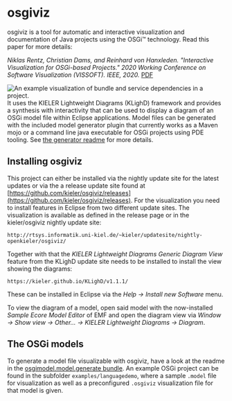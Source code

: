 # osgiviz

osgiviz is a tool for automatic and interactive visualization and documentation of Java projects using the OSGi&trade; technology.
Read this paper for more details:

*Niklas Rentz, Christian Dams, and Reinhard von Hanxleden. "Interactive Visualization for OSGi-based Projects." 2020 Working Conference on Software Visualization (VISSOFT). IEEE, 2020.* [PDF](https://rtsys.informatik.uni-kiel.de/~biblio/downloads/papers/vissoft20.pdf)

![An example visualization of bundle and service dependencies in a project.](./doc/osgiviz_example.png)
It uses the KIELER Lightweight Diagrams (KLighD) framework
and provides a synthesis with interactivity
that can be used to display a diagram of an OSGi model file within Eclipse applications. 
Model files can be generated with the included model generator plugin
that currently works as a Maven mojo or a command line java executable for OSGi projects using PDE tooling. See [the generator readme](./plugins/de.scheidtbachmann.osgimodel.model.generate/readme.md) for more details.

## Installing osgiviz
This project can either be installed via the nightly update site for the latest updates or via the a release update site found at [https://github.com/kieler/osgiviz/releases](https://github.com/kieler/osgiviz/releases).
For the visualization you need to install features in Eclipse from two different update sites.
The visualization is available as defined in the release page or in the kieler/osgiviz nightly update site:

`http://rtsys.informatik.uni-kiel.de/~kieler/updatesite/nightly-openkieler/osgiviz/`

Together with that the *KIELER Lightweight Diagrams Generic Diagram View* feature from the KLighD update site needs to be installed to install the view showing the diagrams:

`https://kieler.github.io/KLighD/v1.1.1/`

These can be installed in Eclipse via the *Help -> Install new Software* menu.

To view the diagram of a model,
open said model with the now-installed *Sample Ecore Model Editor* of EMF
and open the diagram view via *Window -> Show view -> Other... -> KIELER Lightweight Diagrams -> Diagram*.

## The OSGi models
To generate a model file visualizable with osgiviz, have a look at the readme in the [osgimodel.model.generate bundle](https://github.com/kieler/osgiviz/tree/master/plugins/de.scheidtbachmann.osgimodel.model.generate).
An example OSGi project can be found in the subfolder `examples/languagedemo`, where a sample `.model` file for visualization as well as a preconfigured `.osgiviz` visualization file for that model is given.
